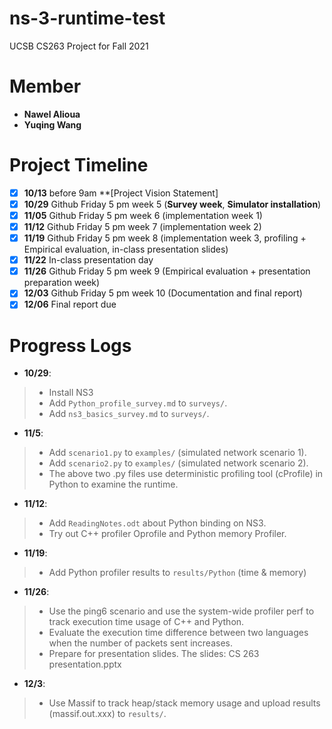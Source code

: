 # ns-3-runtime-test
UCSB CS263 Project for Fall 2021

# Member
* **Nawel Alioua**
* **Yuqing Wang**


# Project Timeline 
- [x] **10/13** before 9am **[Project Vision Statement]
- [x] **10/29** Github Friday 5 pm week 5 (**Survey week**, **Simulator installation**)
- [x] **11/05**  Github Friday 5 pm week 6 (implementation week 1)
- [x] **11/12** Github Friday 5 pm week 7 (implementation week 2)
- [x] **11/19** Github Friday 5 pm week 8 (implementation week 3, profiling + Empirical evaluation, in-class presentation slides)
- [x] **11/22** In-class presentation day
- [x] **11/26** Github Friday 5 pm week 9 (Empirical evaluation + presentation preparation week)
- [x] **12/03** Github Friday 5 pm week 10 (Documentation and final report)
- [x] **12/06**  Final report due

# Progress Logs
* **10/29**: 
> + Install NS3  
> + Add `Python_profile_survey.md` to `surveys/`. 
> + Add `ns3_basics_survey.md` to `surveys/`. 

* **11/5**: 
> + Add `scenario1.py` to `examples/` (simulated network scenario 1). 
> + Add `scenario2.py` to `examples/` (simulated network scenario 2).
> + The above two .py files use deterministic profiling tool (cProfile) in Python to examine the runtime.

* **11/12**: 
> + Add `ReadingNotes.odt` about Python binding on NS3.
> + Try out C++ profiler Oprofile and Python memory Profiler.

* **11/19**: 
> + Add Python profiler results to `results/Python` (time & memory)

* **11/26**: 
> + Use the ping6 scenario and use the system-wide profiler perf to track execution time usage of C++ and Python.
> + Evaluate the execution time difference between two languages when the number of packets sent increases.
> + Prepare for presentation slides. The slides: CS 263 presentation.pptx


* **12/3**: 
> + Use Massif to track heap/stack memory usage and upload results (massif.out.xxx) to `results/`.
